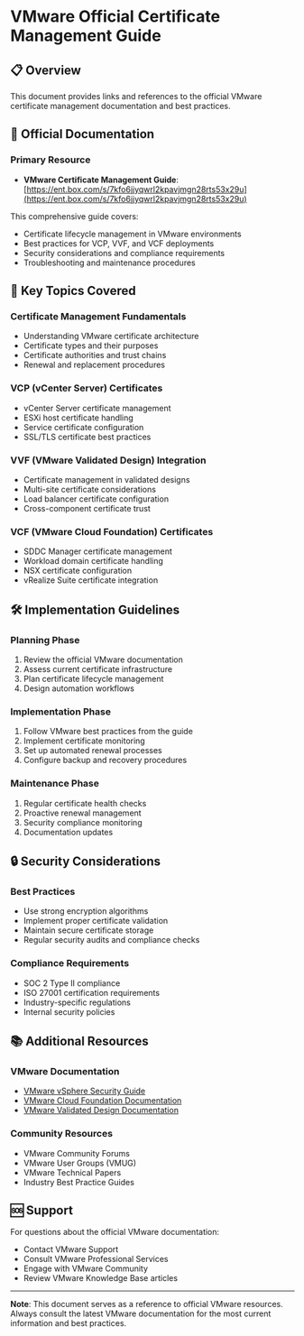 # VMware Official Certificate Management Guide

## 📋 Overview

This document provides links and references to the official VMware certificate management documentation and best practices.

## 🔗 Official Documentation

### Primary Resource
- **VMware Certificate Management Guide**: [https://ent.box.com/s/7kfo6jjyqwrl2kpavjmgn28rts53x29u](https://ent.box.com/s/7kfo6jjyqwrl2kpavjmgn28rts53x29u)

This comprehensive guide covers:
- Certificate lifecycle management in VMware environments
- Best practices for VCP, VVF, and VCF deployments
- Security considerations and compliance requirements
- Troubleshooting and maintenance procedures

## 🎯 Key Topics Covered

### Certificate Management Fundamentals
- Understanding VMware certificate architecture
- Certificate types and their purposes
- Certificate authorities and trust chains
- Renewal and replacement procedures

### VCP (vCenter Server) Certificates
- vCenter Server certificate management
- ESXi host certificate handling
- Service certificate configuration
- SSL/TLS certificate best practices

### VVF (VMware Validated Design) Integration
- Certificate management in validated designs
- Multi-site certificate considerations
- Load balancer certificate configuration
- Cross-component certificate trust

### VCF (VMware Cloud Foundation) Certificates
- SDDC Manager certificate management
- Workload domain certificate handling
- NSX certificate configuration
- vRealize Suite certificate integration

## 🛠️ Implementation Guidelines

### Planning Phase
1. Review the official VMware documentation
2. Assess current certificate infrastructure
3. Plan certificate lifecycle management
4. Design automation workflows

### Implementation Phase
1. Follow VMware best practices from the guide
2. Implement certificate monitoring
3. Set up automated renewal processes
4. Configure backup and recovery procedures

### Maintenance Phase
1. Regular certificate health checks
2. Proactive renewal management
3. Security compliance monitoring
4. Documentation updates

## 🔒 Security Considerations

### Best Practices
- Use strong encryption algorithms
- Implement proper certificate validation
- Maintain secure certificate storage
- Regular security audits and compliance checks

### Compliance Requirements
- SOC 2 Type II compliance
- ISO 27001 certification requirements
- Industry-specific regulations
- Internal security policies

## 📚 Additional Resources

### VMware Documentation
- [VMware vSphere Security Guide](https://docs.vmware.com/en/VMware-vSphere/)
- [VMware Cloud Foundation Documentation](https://docs.vmware.com/en/VMware-Cloud-Foundation/)
- [VMware Validated Design Documentation](https://docs.vmware.com/en/VMware-Validated-Design/)

### Community Resources
- VMware Community Forums
- VMware User Groups (VMUG)
- VMware Technical Papers
- Industry Best Practice Guides

## 🆘 Support

For questions about the official VMware documentation:
- Contact VMware Support
- Consult VMware Professional Services
- Engage with VMware Community
- Review VMware Knowledge Base articles

---

**Note**: This document serves as a reference to official VMware resources. Always consult the latest VMware documentation for the most current information and best practices.